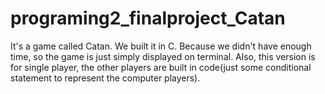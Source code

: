 # programing2_finalproject_Catan
It's a game called Catan. We built it in C. Because we didn't have enough time, so the game is just simply displayed on terminal. Also, this version is for single 
player, the other players are built in code(just some conditional statement to represent the computer players).
